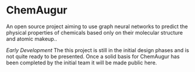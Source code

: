 # ChemAugur
An open source project aiming to use graph neural networks to predict the physical properties of chemicals based only on their molecular structure and atomic makeup..


*Early Development*
The this project is still in the initial design phases and is not quite ready to be presented. Once a solid basis for ChemAugur has been completed by the initial team it will be made public here.
